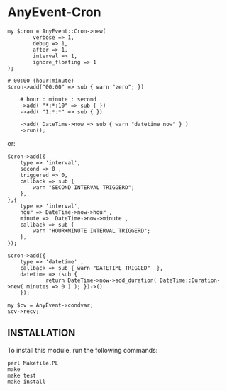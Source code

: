# AnyEvent-Cron

    my $cron = AnyEvent::Cron->new( 
            verbose => 1,
            debug => 1,
            after => 1,
            interval => 1,
            ignore_floating => 1
    );

    # 00:00 (hour:minute)
    $cron->add("00:00" => sub { warn "zero"; })

        # hour : minute : second 
        ->add( "*:*:10" => sub { })
        ->add( "1:*:*" => sub { })

        ->add( DateTime->now => sub { warn "datetime now" } )
        ->run();

or:

    $cron->add({  
        type => 'interval',
        second => 0 ,
        triggered => 0,
        callback => sub { 
            warn "SECOND INTERVAL TRIGGERD";
        },
    },{  
        type => 'interval',
        hour => DateTime->now->hour , 
        minute =>  DateTime->now->minute ,
        callback => sub { 
            warn "HOUR+MINUTE INTERVAL TRIGGERD";
        },
    });

    $cron->add({
        type => 'datetime' ,
        callback => sub { warn "DATETIME TRIGGED"  },
        datetime => (sub { 
                return DateTime->now->add_duration( DateTime::Duration->new( minutes => 0 ) ); })->()
        });

    my $cv = AnyEvent->condvar;
    $cv->recv;


## INSTALLATION

To install this module, run the following commands:

	perl Makefile.PL
	make
	make test
	make install

